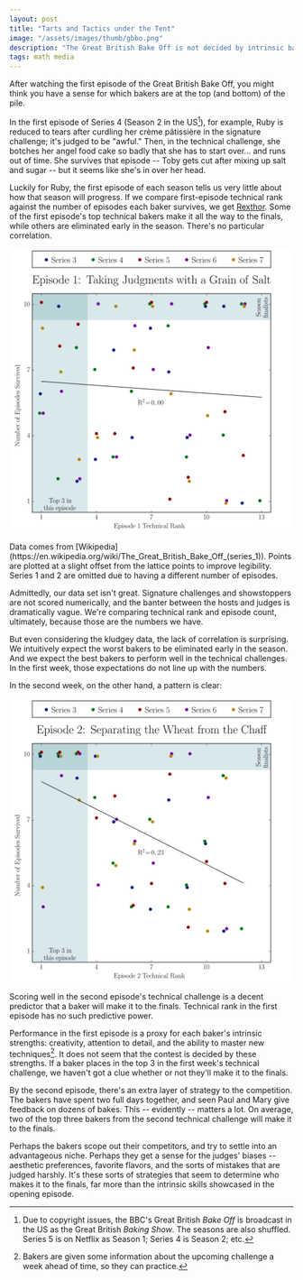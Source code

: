 ```yaml
---
layout: post
title: "Tarts and Tactics under the Tent"
image: "/assets/images/thumb/gbbo.png"
description: "The Great British Bake Off is not decided by intrinsic baking ability. Rather, it tests each baker's ability to adapt to their surroundings. Mild spoilers."
tags: math media
---
```


After watching the first episode of the Great British Bake Off, you might think you have a sense for which bakers are at the top (and bottom) of the pile.

In the first episode of Series 4 (Season 2 in the US[^1]), for example, Ruby is reduced to tears after curdling her crème pâtissière in the signature challenge; it's judged to be "awful." Then, in the technical challenge, she botches her angel food cake so badly that she has to start over... and runs out of time. She survives that episode -- Toby gets cut after mixing up salt and sugar -- but it seems like she's in over her head.

[^1]: Due to copyright issues, the BBC's Great British *Bake Off* is broadcast in the US as the Great British *Baking Show*. The seasons are also shuffled. Series 5 is on Netflix as Season 1; Series 4 is Season 2; etc.

Luckily for Ruby, the first episode of each season tells us very little about how that season will progress. If we compare first-episode technical rank against the number of episodes each baker survives, we get [Rexthor](https://xkcd.com/1725/). Some of the first episode's top technical bakers make it all the way to the finals, while others are eliminated early in the season. There's no particular correlation.

![Episode 1: Taking Judgments with a Grain of Salt](/assets/images/wide/gbbo-ep1.svg)
<p class="figure-caption">Data comes from [Wikipedia](https://en.wikipedia.org/wiki/The_Great_British_Bake_Off_(series_1)). Points are plotted at a slight offset from the lattice points to improve legibility. Series 1 and 2 are omitted due to having a different number of episodes.</p>

Admittedly, our data set isn't great. Signature challenges and showstoppers are not scored numerically, and the banter between the hosts and judges is dramatically vague. We're comparing technical rank and episode count, ultimately, because those are the numbers we have.

But even considering the kludgey data, the lack of correlation is surprising. We intuitively expect the worst bakers to be eliminated early in the season. And we expect the best bakers to perform well in the technical challenges. In the first week, those expectations do not line up with the numbers.

In the second week, on the other hand, a pattern is clear:

![Episode 2: Separating the Wheat from the Chaff](/assets/images/wide/gbbo-ep2.svg)
<p class="figure-caption">Scoring well in the second episode's technical challenge is a decent predictor that a baker will make it to the finals. Technical rank in the first episode has no such predictive power.</p>

Performance in the first episode is a proxy for each baker's intrinsic strengths: creativity, attention to detail, and the ability to master new techniques[^2]. It does not seem that the contest is decided by these strengths. If a baker places in the top 3 in the first week's technical challenge, we haven't got a clue whether or not they'll make it to the finals.

[^2]: Bakers are given some information about the upcoming challenge a week ahead of time, so they can practice.

By the second episode, there's an extra layer of strategy to the competition. The bakers have spent two full days together, and seen Paul and Mary give feedback on dozens of bakes. This -- evidently -- matters a lot. On average, two of the top three bakers from the second technical challenge will make it to the finals.

Perhaps the bakers scope out their competitors, and try to settle into an advantageous niche. Perhaps they get a sense for the judges' biases -- aesthetic preferences, favorite flavors, and the sorts of mistakes that are judged harshly. It's these sorts of strategies that seem to determine who makes it to the finals, far more than the intrinsic skills showcased in the opening episode.
